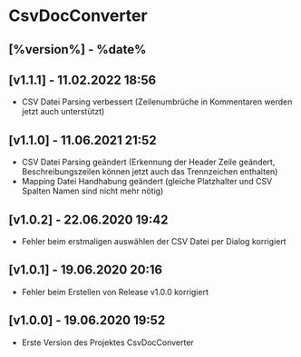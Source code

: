 # CsvDocConverter

## [%version%] - %date%


## [v1.1.1] - 11.02.2022 18:56

- CSV Datei Parsing verbessert (Zeilenumbrüche in Kommentaren werden jetzt auch unterstützt)

## [v1.1.0] - 11.06.2021 21:52

- CSV Datei Parsing geändert (Erkennung der Header Zeile geändert, Beschreibungszeilen können jetzt auch das Trennzeichen enthalten)
- Mapping Datei Handhabung geändert (gleiche Platzhalter und CSV Spalten Namen sind nicht mehr nötig)

## [v1.0.2] - 22.06.2020 19:42

- Fehler beim erstmaligen auswählen der CSV Datei per Dialog korrigiert

## [v1.0.1] - 19.06.2020 20:16

- Fehler beim Erstellen von Release v1.0.0 korrigiert

## [v1.0.0] - 19.06.2020 19:52

- Erste Version des Projektes CsvDocConverter